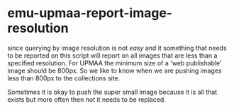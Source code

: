 emu-upmaa-report-image-resolution
=================================

since querying by image resolution is not *easy* and it something that needs to be reported on this script will 
report on all images that are less than a specified resolution. For UPMAA the minimum size of a 'web publishable' image
should be 800px. So we like to know when we are pushing images less than 800px to the collections site. 

Sometimes it is okay to push the super small image because it is all that exists but more often then not it needs to be 
replaced. 
